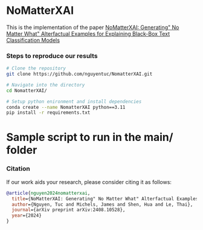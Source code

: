 # NoMatterXAI
This is the implementation of the paper [NoMatterXAI: Generating" No Matter What" Alterfactual Examples for Explaining Black-Box Text Classification Models](https://www.arxiv.org/pdf/2408.10528)

### Steps to reproduce our results
```bash
# Clone the repository
git clone https://github.com/nguyentuc/NomatterXAI.git

# Navigate into the directory
cd NomatterXAI/

# Setup python enironment and install dependencies
conda create --name NomatterXAI python==3.11
pip install -r requirements.txt
```

# Sample script to run in the main/ folder

### Citation

If our work aids your research, please consider citing it as follows:

```bibtex
@article{nguyen2024nomatterxai,
  title={NoMatterXAI: Generating" No Matter What" Alterfactual Examples for Explaining Black-Box Text Classification Models},
  author={Nguyen, Tuc and Michels, James and Shen, Hua and Le, Thai},
  journal={arXiv preprint arXiv:2408.10528},
  year={2024}
}